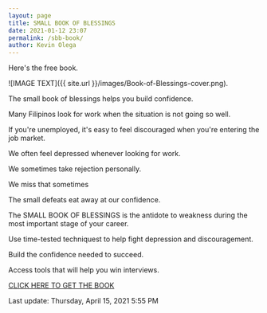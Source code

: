 ```yaml
--- 
layout: page
title: SMALL BOOK OF BLESSINGS
date: 2021-01-12 23:07
permalink: /sbb-book/ 
author: Kevin Olega 
--- 
```

Here's the free book.

![IMAGE TEXT]({{ site.url }}/images/Book-of-Blessings-cover.png).

The small book of blessings helps you build confidence.

Many Filipinos look for work when the situation is not going so well.

If you're unemployed, it's easy to feel discouraged when you're entering the job market.

We often feel depressed whenever looking for work.

We sometimes take rejection personally.

We miss that sometimes 

The small defeats eat away at our confidence.

The SMALL BOOK OF BLESSINGS is the antidote to weakness during the most important stage of your career.

Use time-tested techniquest to help fight depression and discouragement.

Build the confidence needed to succeed. 

Access tools that will help you win interviews.


[CLICK HERE TO GET THE BOOK](https://sendfox.com/lp/mnoe5q)


Last update: Thursday, April 15, 2021 5:55 PM
